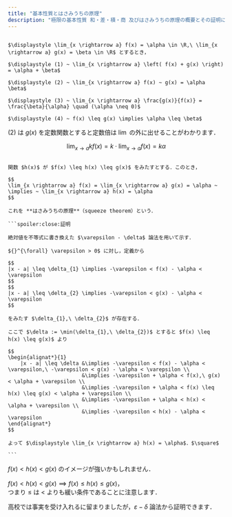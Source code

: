 ```yaml
---
title: "基本性質とはさみうちの原理"
description: "極限の基本性質 和・差・積・商 及びはさみうちの原理の概要とその証明について確認します．"
---
```


~~~theorem:極限の基本性質

$\displaystyle \lim_{x \rightarrow a} f(x) = \alpha \in \R,\ \lim_{x \rightarrow a} g(x) = \beta \in \R$ とするとき，

$\displaystyle (1) ~ \lim_{x \rightarrow a} \left( f(x) + g(x) \right) = \alpha + \beta$

$\displaystyle (2) ~ \lim_{x \rightarrow a} f(x) ~ g(x) = \alpha \beta$

$\displaystyle (3) ~ \lim_{x \rightarrow a} \frac{g(x)}{f(x)} = \frac{\beta}{\alpha} \quad (\alpha \neq 0)$

$\displaystyle (4) ~ f(x) \leq g(x) \implies \alpha \leq \beta$

~~~

$(2)$ は $g(x)$ を定数関数とすると定数倍は $\lim$ の外に出せることがわかります．

$$
\lim_{x \rightarrow a} kf(x) = k \cdot \lim_{x \rightarrow a} f(x) = k \alpha
$$

~~~theorem:はさみうちの原理

関数 $h(x)$ が $f(x) \leq h(x) \leq g(x)$ をみたすとする．このとき，

$$
\lim_{x \rightarrow a} f(x) = \lim_{x \rightarrow a} g(x) = \alpha ~ \implies ~ \lim_{x \rightarrow a} h(x) = \alpha
$$

これを **はさみうちの原理**（squeeze theorem）という．

```spoiler:close:証明

絶対値を不等式に書き換えた $\varepsilon - \delta$ 論法を用いて示す．

${}^{\forall} \varepsilon > 0$ に対し，定義から

$$
|x - a| \leq \delta_{1} \implies -\varepsilon < f(x) - \alpha < \varepsilon
$$
$$
|x - a| \leq \delta_{2} \implies -\varepsilon < g(x) - \alpha < \varepsilon
$$

をみたす $\delta_{1},\ \delta_{2}$ が存在する．

ここで $\delta := \min(\delta_{1},\ \delta_{2})$ とすると $f(x) \leq h(x) \leq g(x)$ より

$$
\begin{alignat*}{1}
    |x - a| \leq \delta &\implies -\varepsilon < f(x) - \alpha < \varepsilon,\ -\varepsilon < g(x) - \alpha < \varepsilon \\
                        &\implies -\varepsilon + \alpha < f(x),\ g(x) < \alpha + \varepsilon \\
                        &\implies -\varepsilon + \alpha < f(x) \leq h(x) \leq g(x) < \alpha + \varepsilon \\
                        &\implies -\varepsilon + \alpha < h(x) < \alpha + \varepsilon \\
                        &\implies -\varepsilon < h(x) - \alpha < \varepsilon
\end{alignat*}
$$

よって $\displaystyle \lim_{x \rightarrow a} h(x) = \alpha$．$\square$

```

~~~

$f(x) < h(x) < g(x)$ のイメージが強いかもしれません．

$f(x) < h(x) < g(x) \implies f(x) \leq h(x) \leq g(x)$，  
つまり $\leq$ は $<$ よりも緩い条件であることに注意します．

高校では事実を受け入れるに留まりましたが，$\varepsilon - \delta$ 論法から証明できます．
